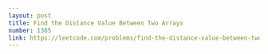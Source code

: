 ```yaml
---
layout: post
title: Find the Distance Value Between Two Arrays
number: 1385
link: https://leetcode.com/problems/find-the-distance-value-between-two-arrays
---
```

